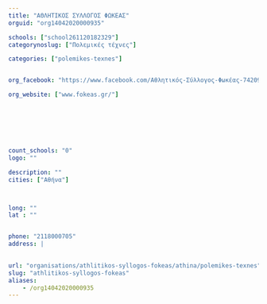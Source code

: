 ```yaml
---
title: "ΑΘΛΗΤΙΚΟΣ ΣΥΛΛΟΓΟΣ ΦΩΚΕΑΣ"
orguid: "org14042020000935"

schools: ["school261120182329"]
categorynoslug: ["Πολεμικές τέχνες"]

categories: ["polemikes-texnes"]


org_facebook: "https://www.facebook.com/Αθλητικός-Σύλλογος-Φωκέας-742095895812269/"

org_website: ["www.fokeas.gr/"]







count_schools: "0"
logo: ""

description: ""
cities: ["Αθήνα"]



long: ""
lat : ""


phone: "2118000705"
address: |
    

url: "organisations/athlitikos-syllogos-fokeas/athina/polemikes-texnes"
slug: "athlitikos-syllogos-fokeas"
aliases:
    - /org14042020000935
---
```



